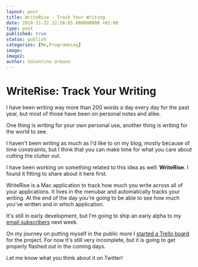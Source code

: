 ```yaml
---
layout: post
title: WriteRise - Track Your Writing
date: 2018-11-22 22:28:05.000000000 +01:00
type: post
published: true
status: publish
categories: [Me,Programming]
image:
image2:
author: Valentino Urbano
---
```


# WriteRise: Track Your Writing

I have been writing way more than 200 words a day every day for the past year, but most of those have been on personal notes and alike.

One thing is writing for your own personal use, another thing is writing for the world to see.

I haven't been writing as much as I'd like to on my blog, mostly because of time constraints, but I think that you can make time for what you care about cutting the clutter out.

I have been working on something related to this idea as well: **WriteRise**. I found it fitting to share about it here first.

WriteRise is a Mac application to track how much you write across all of your applications. It lives in the menubar and automatically tracks your writing. At the end of the day you're going to be able to see how much you've written and in which application.

It's still in early development, but I'm going to ship an early alpha to my [email subscribers][1] next week.

On my journey on putting myself in the public more I [started a Trello board][2] for the project. For now it's still very incomplete, but it is going to get properly flashed out in the coming days.

Let me know what you think about it on Twitter!

[1]: http://www.valentinourbano.com/newsletter
[2]: https://trello.com/b/ojqeBpTf/writerise
